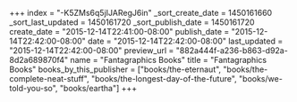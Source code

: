 +++
index = "-K5ZMs6q5jIJARegJ6in"
_sort_create_date = 1450161660
_sort_last_updated = 1450161720
_sort_publish_date = 1450161720
create_date = "2015-12-14T22:41:00-08:00"
publish_date = "2015-12-14T22:42:00-08:00"
date = "2015-12-14T22:42:00-08:00"
last_updated = "2015-12-14T22:42:00-08:00"
preview_url = "882a444f-a236-b863-d92a-8d2a689870f4"
name = "Fantagraphics Books"
title = "Fantagraphics Books"
books_by_this_publisher = ["books/the-eternaut", "books/the-complete-neat-stuff", "books/the-longest-day-of-the-future", "books/we-told-you-so", "books/eartha"]
+++
